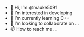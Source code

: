 - 👋 Hi, I’m @mauke5091
- 👀 I’m interested in developing
- 🌱 I’m currently learning C++
- 💞️ I’m looking to collaborate on ...
- 📫 How to reach me ...

<!---
mauke5091/mauke5091 is a ✨ special ✨ repository because its `README.md` (this file) appears on your GitHub profile.
You can click the Preview link to take a look at your changes.
--->
